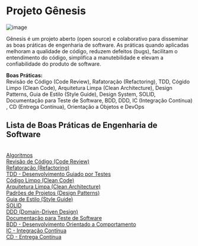 # Projeto Gênesis

![image](https://user-images.githubusercontent.com/386565/159266415-f2151919-5971-4fe0-af07-df6b3912ea04.png)

Gênesis é um projeto aberto (open source) e colaborativo para disseminar as boas práticas de engenharia de software. As práticas quando aplicadas melhoram a qualidade de código, reduzem defeitos (bugs), facilitam o entendimento do código, simplifica a manutebilidade e elevam a confiabilidade do produto de software.

<strong>Boas Práticas:</strong> 
<BR>
Revisão de Código (Code Review), Rafatoração (Refactoring), TDD, Cógido Limpo (Clean Code), Arquitetura Limpa (Clean Architecture), Design Patterns, Guia de Estilo (Style Guide), Design System, SOLID, Documentação para Teste de Software, BDD, DDD, IC (Integração Contínua) , CD (Entrega Contínua), Orientação a Objetos e DevOps
<!--  
<a href="https://github.com/eTecnologia/projeto-genesis/wiki/Projeto-G%C3%AAnesis"><D>Projeto Gênesis > Boas Práticas de Engenharia de Software</D> </a> 
-->
<H2>Lista de Boas Práticas de Engenharia de Software</H2>
<BR>  
<a href="https://github.com/eTecnologia/devboaspraticas/wiki/algoritmos"><D>Algoritmos</D></a> 
<BR>  
<a href="https://github.com/eTecnologia/devboaspraticas/wiki/Code-Review-(Revis%C3%A3o-de-C%C3%B3digo)"><D>Revisão de Código (Code Review)</D> </a> 
<BR>
<a href="https://github.com/eTecnologia/devboaspraticas/wiki/Refactoring"> <D>Refatoração (Refactoring)</D> </a> 
<BR>
<a href="https://github.com/eTecnologia/projeto-genesis/wiki/TDD"> <D>TDD - Desenvolvimento Guiado por Testes</D> </a>
<BR>
<a href="https://github.com/eTecnologia/projeto-genesis/wiki/C%C3%B3digo-Limpo-(Clean-Code)"> <D>Código Limpo (Clean Code)</D> </a>
<BR>
<a href="https://github.com/eTecnologia/projeto-genesis/wiki/Arquitetura-Limpa-(Clean-Architecture)"> <D>Arquitetura Limpa (Clean Architecture)</D> </a>
<BR>
<a href="https://github.com/eTecnologia/projeto-genesis/wiki/Design-Patterns">Padrões de Projetos (Design Patterns)</a>
<BR>
<a href="https://github.com/eTecnologia/projeto-genesis/wiki/Guia-de-Estilo">Guia de Estilo (Style Guide)</a>
<BR>
<a href="https://github.com/eTecnologia/projeto-genesis/wiki/solid">SOLID</a>
<BR>
<a href="https://github.com/eTecnologia/projeto-genesis/wiki/DDD (Domain-Driven-Design)">DDD (Domain-Driven Design)</a>
<BR>
<a href="https://github.com/eTecnologia/projeto-genesis/wiki/Documenta%C3%A7%C3%A3o-para-Teste-de-Software">Documentação para Teste de Software</a>  
<BR>
<a href="https://github.com/eTecnologia/projeto-genesis/wiki/BDD-(Desenvolvimento-Orientado-a-Comportamento)">BDD - Desenvolvimento Orientado a Comportamento</a>  
<BR>
<a href="https://github.com/eTecnologia/projeto-genesis/wiki/IC-Integra%C3%A7%C3%A3o-Cont%C3%ADnua">IC - Integração Contínua</a>
<BR>  
<a href="https://github.com/eTecnologia/projeto-genesis/wiki/CD-Entrega-Cont%C3%ADnua">CD - Entrega Contínua</a>
<!--
Contéudo:<BR>
Revisão de Código (Code Review), Rafatoração (Refactoring), TDD, cógido Limpo (Clean Code), Arquitetura Limpa (Clean Architecture), Design Patterns, Guia de Estilo (Style Guide), Design System, SOLID, Documentação para Teste de Software, BDD, DDD, IC (Integração Contínua) , CD (Entrega Contínua), Orientação a Objetos e DevOps
-->
